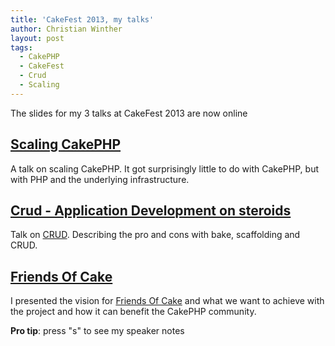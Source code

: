 ```yaml
---
title: 'CakeFest 2013, my talks'
author: Christian Winther
layout: post
tags:
  - CakePHP
  - CakeFest
  - Crud
  - Scaling
---
```


The slides for my 3 talks at CakeFest 2013 are now online

## [Scaling CakePHP](http://friendsofcake.com/presentations/cakefest-2013/scaling-cakephp)

A talk on scaling CakePHP. It got surprisingly little to do with CakePHP, but with PHP and the underlying infrastructure.

## [Crud - Application Development on steroids](http://friendsofcake.com/crud/presentations/jippi-cakefest-2013/)

Talk on [CRUD](https://github.com/friendsofcake/crud). Describing the pro and cons with bake, scaffolding and CRUD.

## [Friends Of Cake](http://friendsofcake.com/presentations/cakefest-2013/friends-of-cake/)

I presented the vision for [Friends Of Cake](http://friendsofcake.com/) and what we want to achieve with the project and how it can benefit the CakePHP community.

__Pro tip__: press "s" to see my speaker notes
